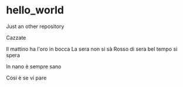 # hello_world
Just an other repository

Cazzate

Il mattino ha l'oro in bocca
La sera non si sà
Rosso di sera bel tempo si spera

In nano è sempre sano 

Cosi è se vi pare
